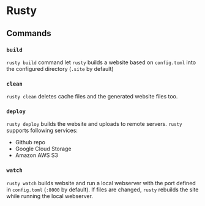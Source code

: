 # Rusty

## Commands

### `build`

`rusty build` command let `rusty` builds a website based on `config.toml` into
the configured directory (`.site` by default)

### `clean`

`rusty clean` deletes cache files and the generated website files too.

### `deploy`

`rusty deploy` builds the website and uploads to remote servers. `rusty`
supports following services:

- Github repo
- Google Cloud Storage
- Amazon AWS S3

### `watch`

`rusty watch` builds website and run a local webserver with the port defined in
`config.toml` (`:8000` by default). If files are changed, `rusty` rebuilds the
site while running the local webserver.

